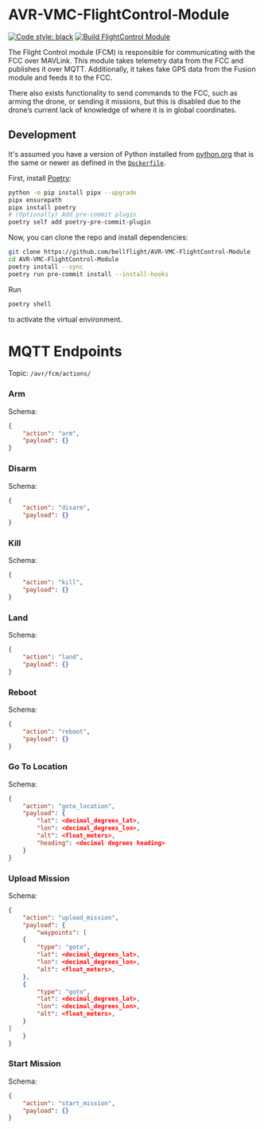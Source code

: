 # AVR-VMC-FlightControl-Module

[![Code style: black](https://img.shields.io/badge/code%20style-black-000000.svg)](https://github.com/psf/black)
[![Build FlightControl Module](https://github.com/bellflight/AVR-VMC-FlightControl-Module/actions/workflows/build.yml/badge.svg)](https://github.com/bellflight/AVR-VMC-FlightControl-Module/actions/workflows/build.yml)

The Flight Control module (FCM) is responsible for communicating with the
FCC over MAVLink. This module takes telemetry data from the FCC and publishes
it over MQTT. Additionally, it takes fake GPS data from the Fusion module
and feeds it to the FCC.

There also exists functionality to send commands to the FCC, such as arming the
drone, or sending it missions, but this is disabled due to the drone’s current
lack of knowledge of where it is in global coordinates.

## Development

It's assumed you have a version of Python installed from
[python.org](https://python.org) that is the same or newer as
defined in the [`Dockerfile`](Dockerfile).

First, install [Poetry](https://python-poetry.org/):

```bash
python -m pip install pipx --upgrade
pipx ensurepath
pipx install poetry
# (Optionally) Add pre-commit plugin
poetry self add poetry-pre-commit-plugin
```

Now, you can clone the repo and install dependencies:

```bash
git clone https://github.com/bellflight/AVR-VMC-FlightControl-Module
cd AVR-VMC-FlightControl-Module
poetry install --sync
poetry run pre-commit install --install-hooks
```

Run

```bash
poetry shell
```

to activate the virtual environment.


# MQTT Endpoints
Topic: `/avr/fcm/actions/`

### Arm

Schema: 
```json
{
    "action": "arm",
    "payload": {}
}
```

### Disarm

Schema: 
```json
{
    "action": "disarm",
    "payload": {}
}
```

### Kill 
Schema: 
```json
{
    "action": "kill",
    "payload": {}
}
```
### Land
Schema: 
```json
{
    "action": "land",
    "payload": {}
}
```
### Reboot
Schema: 
```json
{
    "action": "reboot",
    "payload": {}
}
```

### Go To Location
Schema: 
```json
{
    "action": "goto_location",
    "payload": {
        "lat": <decimal_degrees_lat>,
        "lon": <decimal_degrees_lon>,
        "alt": <float_meters>,
        "heading": <decimal degrees heading>
    }
}
```

### Upload Mission
Schema: 
```json
{
    "action": "upload_mission",
    "payload": {
        "waypoints": [
    {
        "type": "goto",
        "lat": <decimal_degrees_lat>,
        "lon": <decimal_degrees_lon>,
        "alt": <float_meters>,
    },
    {
        "type": "goto",
        "lat": <decimal_degrees_lat>,
        "lon": <decimal_degrees_lon>,
        "alt": <float_meters>,
    }
]
    }
}
```

### Start Mission
Schema: 
```json
{
    "action": "start_mission",
    "payload": {}
}
```